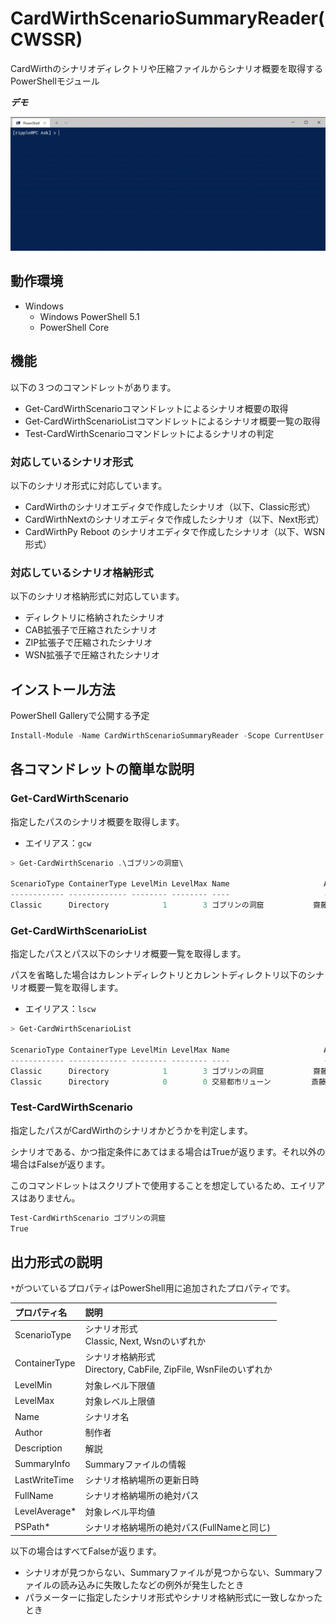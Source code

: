 # CardWirthScenarioSummaryReader(CWSSR)
CardWirthのシナリオディレクトリや圧縮ファイルからシナリオ概要を取得するPowerShellモジュール

***デモ***

![デモ](https://github.com/braveripple/CardWirthScenarioSummaryReader/blob/master/Assets/demo.gif?raw=true)

## 動作環境
* Windows
  * Windows PowerShell 5.1
  * PowerShell Core

## 機能
以下の３つのコマンドレットがあります。
* Get-CardWirthScenarioコマンドレットによるシナリオ概要の取得
* Get-CardWirthScenarioListコマンドレットによるシナリオ概要一覧の取得
* Test-CardWirthScenarioコマンドレットによるシナリオの判定

### 対応しているシナリオ形式
以下のシナリオ形式に対応しています。
* CardWirthのシナリオエディタで作成したシナリオ（以下、Classic形式）
* CardWirthNextのシナリオエディタで作成したシナリオ（以下、Next形式）
* CardWirthPy Reboot のシナリオエディタで作成したシナリオ（以下、WSN形式）

### 対応しているシナリオ格納形式
以下のシナリオ格納形式に対応しています。
* ディレクトリに格納されたシナリオ
* CAB拡張子で圧縮されたシナリオ
* ZIP拡張子で圧縮されたシナリオ
* WSN拡張子で圧縮されたシナリオ

## インストール方法

PowerShell Galleryで公開する予定
```powershell
Install-Module -Name CardWirthScenarioSummaryReader -Scope CurrentUser
```

## 各コマンドレットの簡単な説明

### Get-CardWirthScenario
指定したパスのシナリオ概要を取得します。
* エイリアス：`gcw`
```powershell
> Get-CardWirthScenario .\ゴブリンの洞窟\

ScenarioType ContainerType LevelMin LevelMax Name                     Author               Description
------------ ------------- -------- -------- ----                     ------               -----------
Classic      Directory            1        3 ゴブリンの洞窟           齋藤 洋              　町外れの洞窟にゴブリンと…
```

### Get-CardWirthScenarioList

指定したパスとパス以下のシナリオ概要一覧を取得します。

パスを省略した場合はカレントディレクトリとカレントディレクトリ以下のシナリオ概要一覧を取得します。

* エイリアス：`lscw`

```powershell
> Get-CardWirthScenarioList

ScenarioType ContainerType LevelMin LevelMax Name                     Author               Description
------------ ------------- -------- -------- ----                     ------               -----------
Classic      Directory            1        3 ゴブリンの洞窟           齋藤 洋              　町外れの洞窟にゴブリンと…
Classic      Directory            0        0 交易都市リューン         斎藤 洋                冒険者よ、旅の準備は本当…
```

### Test-CardWirthScenario

指定したパスがCardWirthのシナリオかどうかを判定します。

シナリオである、かつ指定条件にあてはまる場合はTrueが返ります。それ以外の場合はFalseが返ります。

このコマンドレットはスクリプトで使用することを想定しているため、エイリアスはありません。

```powershell
Test-CardWirthScenario ゴブリンの洞窟
True
```

## 出力形式の説明

`*`がついているプロパティはPowerShell用に追加されたプロパティです。

|プロパティ名|説明|
|:---|:---|
|ScenarioType|シナリオ形式<br>Classic, Next, Wsnのいずれか|
|ContainerType|シナリオ格納形式<br>Directory, CabFile, ZipFile, WsnFileのいずれか|
|LevelMin|対象レベル下限値|
|LevelMax|対象レベル上限値|
|Name|シナリオ名|
|Author|制作者|
|Description|解説|
|SummaryInfo|Summaryファイルの情報|
|LastWriteTime|シナリオ格納場所の更新日時|
|FullName|シナリオ格納場所の絶対パス|
|LevelAverage*|対象レベル平均値|
|PSPath*|シナリオ格納場所の絶対パス(FullNameと同じ)|

以下の場合はすべてFalseが返ります。
* シナリオが見つからない、Summaryファイルが見つからない、Summaryファイルの読み込みに失敗したなどの例外が発生したとき
* パラメーターに指定したシナリオ形式やシナリオ格納形式に一致しなかったとき
